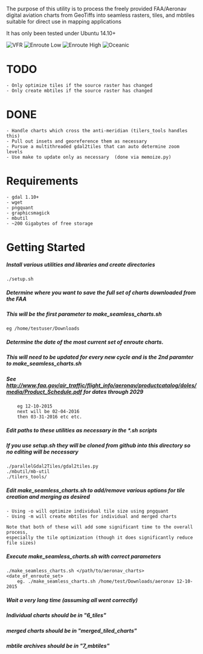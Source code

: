 The purpose of this utility is to process the freely provided FAA/Aeronav
digital aviation charts from GeoTiffs into seamless rasters, tiles, and mbtiles suitable for
direct use in mapping applications

It has only been tested under Ubuntu 14.10+

![VFR](https://raw.github.com/jlmcgraw/aviationCharts/master/Screenshots/VFR-Western_Hemisphere.png)
![Enroute Low](https://raw.github.com/jlmcgraw/aviationCharts/master/Screenshots/IFR_LOW-Western_Hemisphere.png)
![Enroute High](https://raw.github.com/jlmcgraw/aviationCharts/master/Screenshots/IFR_HIGH-Western_Hemisphere.png)
![Oceanic](https://raw.github.com/jlmcgraw/aviationCharts/master/Screenshots/Oceanic.png)

# TODO
    - Only optimize tiles if the source raster has changed
    - Only create mbtiles if the source raster has changed
    
# DONE
    - Handle charts which cross the anti-meridian (tilers_tools handles this)
    - Pull out insets and georeference them as necessary
    - Pursue a multithreaded gdal2tiles that can auto determine zoom levels
    - Use make to update only as necessary  (done via memoize.py)
        
# Requirements
    - gdal 1.10+
    - wget
    - pngquant 
    - graphicsmagick 
    - mbutil 
    - ~200 Gigabytes of free storage
    
# Getting Started
##### Install various utilities and libraries and create directories
```
./setup.sh
```
##### Determine where you want to save the full set of charts downloaded from the FAA
##### This will be the first parameter to make_seamless_charts.sh
    eg /home/testuser/Downloads
    
##### Determine the date of the most current set of enroute charts.  
##### This will need to be updated for every new cycle and is the 2nd paramter to make_seamless_charts.sh
##### See http://www.faa.gov/air_traffic/flight_info/aeronav/productcatalog/doles/media/Product_Schedule.pdf for dates through 2029
```
    eg 12-10-2015
    next will be 02-04-2016
    then 03-31-2016 etc etc.
```
##### Edit paths to these utilities as necessary in the *.sh scripts
##### If you use setup.sh they will be cloned from github into this directory so no editing will be necessary
```
./parallelGdal2Tiles/gdal2tiles.py
./mbutil/mb-util
./tilers_tools/
```
##### Edit make_seamless_charts.sh to add/remove various options for tile creation and merging as desired
    - Using -o will optimize individual tile size using pngquant
    - Using -m will create mbtiles for individual and merged charts
    
    Note that both of these will add some significant time to the overall process,
    especially the tile optimization (though it does significantly reduce file sizes)

##### Execute make_seamless_charts.sh with correct parameters
```
./make_seamless_charts.sh </path/to/aeronav_charts> <date_of_enroute_set>
    eg. ./make_seamless_charts.sh /home/test/Downloads/aeronav 12-10-2015
```
##### Wait a very long time (assuming all went correctly)
##### Individual charts should be in "6_tiles"
##### merged charts should be in "merged_tiled_charts"
##### mbtile archives should be in "7_mbtiles"
